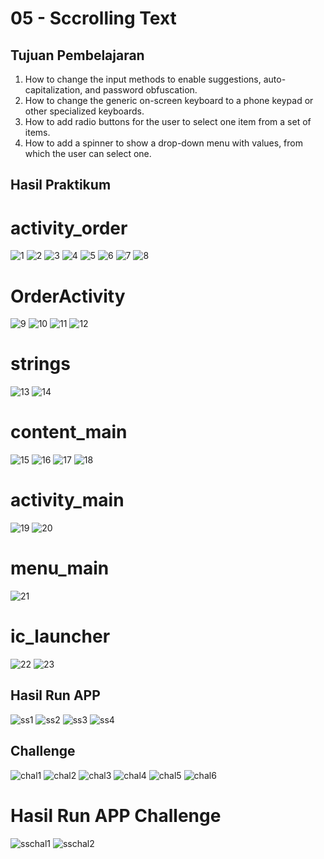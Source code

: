 # 05 - Sccrolling Text

## Tujuan Pembelajaran

1. How to change the input methods to enable suggestions, auto-capitalization, and password obfuscation.
2. How to change the generic on-screen keyboard to a phone keypad or other specialized keyboards.
3. How to add radio buttons for the user to select one item from a set of items.
4. How to add a spinner to show a drop-down menu with values, from which the user can select one.

## Hasil Praktikum

# activity_order

![1](IMG/1.png)
![2](IMG/2.png)
![3](IMG/3.png)
![4](IMG/4.png)
![5](IMG/5.png)
![6](IMG/6.png)
![7](IMG/7.png)
![8](IMG/8.png)

# OrderActivity

![9](IMG/9.png)
![10](IMG/10.png)
![11](IMG/11.png)
![12](IMG/12.png)

# strings

![13](IMG/13.png)
![14](IMG/14.png)

# content_main

![15](IMG/15.png)
![16](IMG/16.png)
![17](IMG/17.png)
![18](IMG/18.png)

# activity_main

![19](IMG/19.png)
![20](IMG/20.png)

# menu_main

![21](IMG/21.png)

# ic_launcher

![22](IMG/22.png)
![23](IMG/23.png)

## Hasil Run APP

![ss1](IMG/ss1.jpg)
![ss2](IMG/ss2.jpg)
![ss3](IMG/ss3.jpg)
![ss4](IMG/ss4.jpg)

## Challenge

![chal1](IMG/chal1.png)
![chal2](IMG/chal2.png)
![chal3](IMG/chal3.png)
![chal4](IMG/chal4.png)
![chal5](IMG/chal5.png)
![chal6](IMG/chal6.png)

# Hasil Run APP Challenge
![sschal1](IMG/sschal1.png)
![sschal2](IMG/sschal2.png)